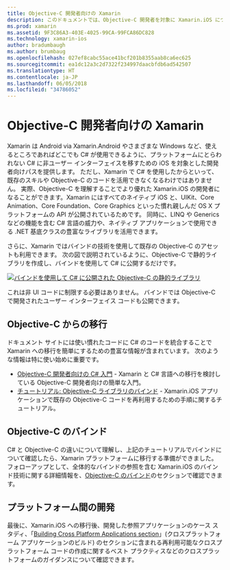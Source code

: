 ```yaml
---
title: Objective-C 開発者向けの Xamarin
description: このドキュメントでは、Objective-C 開発者を対象に Xamarin.iOS について説明しています。 Objective-C から C# に移行する方法、C# で使用するために Objective-C ライブラリをバインドする方法、クロスプラットフォーム モバイル アプリケーションをビルドする方法について説明したガイドにリンクされています。
ms.prod: xamarin
ms.assetid: 9F3C86A3-403E-4025-99CA-99FCA86DC828
ms.technology: xamarin-ios
author: bradumbaugh
ms.author: brumbaug
ms.openlocfilehash: 027ef8cabc55ace41bcf201b8355aab8ca6ec625
ms.sourcegitcommit: ea1dc12a3c2d7322f234997daacbfdb6ad542507
ms.translationtype: HT
ms.contentlocale: ja-JP
ms.lasthandoff: 06/05/2018
ms.locfileid: "34786052"
---
```

# <a name="xamarin-for-objective-c-developers"></a>Objective-C 開発者向けの Xamarin

Xamarin は Android via Xamarin.Android やさまざまな Windows など、使えるところであればどこでも C# が使用できるように、プラットフォームにとらわれない C# に非ユーザー インターフェイスを移すための iOS を対象とした開発者向けパスを提供します。 ただし、Xamarin で C# を使用したからといって、既存のスキルや Objective-C のコードを活用できなくなるわけではありません。 実際、Objective-C を理解することでより優れた Xamarin.iOS の開発者になることができます。Xamarin にはすべてのネイティブ iOS と、UIKit、Core Animation、Core Foundation、Core Graphics といった慣れ親しんだ OS X プラットフォームの API が公開されているためです。 同時に、LINQ や Generics などの機能を含む C# 言語の威力や、ネイティブ アプリケーションで使用できる .NET 基底クラスの豊富なライブラリを活用できます。

さらに、Xamarin ではバインドの技術を使用して既存の Objective-C のアセットも利用できます。 次の図で説明されているように、Objective-C で静的ライブラリを作成し、バインドを使用して C# に公開するだけです。

 [![](images/01-bindings.png "バインドを使用して C# に公開された Objective-C の静的ライブラリ")](images/01-bindings.png#lightbox)

これは非 UI コードに制限する必要はありません。 バインドでは Objective-C で開発されたユーザー インターフェイス コードも公開できます。

## <a name="transitioning-from-objective-c"></a>Objective-C からの移行

ドキュメント サイトには使い慣れたコードに C# のコードを統合することで Xamarin への移行を簡単にするための豊富な情報が含まれています。 次のような情報は特に使い始めに重要です。

-   [Objective-C 開発者向けの C# 入門](primer.md) - Xamarin と C# 言語への移行を検討している Objective-C 開発者向けの簡単な入門。 
-   [チュートリアル: Objective-C ライブラリのバインド](~/ios/platform/binding-objective-c/walkthrough.md) - Xamarin.iOS アプリケーションで既存の Objective-C コードを再利用するための手順に関するチュートリアル。 


## <a name="binding-objective-c"></a>Objective-C のバインド

C# と Objective-C の違いについて理解し、上記のチュートリアルでバインドについて確認したら、Xamarin プラットフォームに移行する準備ができました。 フォローアップとして、全体的なバインドの参照を含む Xamarin.iOS のバインド技術に関する詳細情報を、[Objective-C のバインド](~/ios/platform/binding-objective-c/index.md)のセクションで確認できます。

## <a name="cross-platform-development"></a>プラットフォーム間の開発

最後に、Xamarin.iOS への移行後、開発した参照アプリケーションのケース スタディ、「[Building Cross Platform Applications section](~/cross-platform/app-fundamentals/building-cross-platform-applications/index.md)」(クロスプラットフォーム アプリケーションのビルド) のセクションに含まれる再利用可能なクロスプラットフォーム コードの作成に関するベスト プラクティスなどのクロスプラットフォームのガイダンスについて確認できます。
